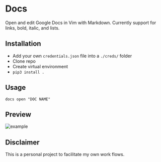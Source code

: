 # Docs

Open and edit Google Docs in Vim with Markdown. Currently support for links, bold, italic, and lists. 

## Installation

- Add your own `credentials.json` file into a `./creds/` folder
- Clone repo
- Create virtual environment
- `pip3 install .`

## Usage

`docs open "DOC NAME"`

## Preview

![example](https://user-images.githubusercontent.com/30030731/177648308-50f7951f-a875-465f-9d92-11bc7eeb10cc.gif)

## Disclaimer

This is a personal project to facilitate my own work flows. 
